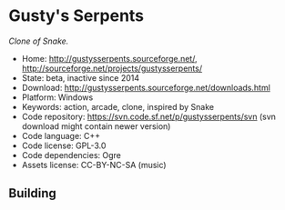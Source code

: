 # Gusty's Serpents

_Clone of Snake._

- Home: http://gustysserpents.sourceforge.net/, http://sourceforge.net/projects/gustysserpents/
- State: beta, inactive since 2014
- Download: http://gustysserpents.sourceforge.net/downloads.html
- Platform: Windows
- Keywords: action, arcade, clone, inspired by Snake
- Code repository: https://svn.code.sf.net/p/gustysserpents/svn (svn download might contain newer version)
- Code language: C++
- Code license: GPL-3.0
- Code dependencies: Ogre
- Assets license: CC-BY-NC-SA (music)

## Building
